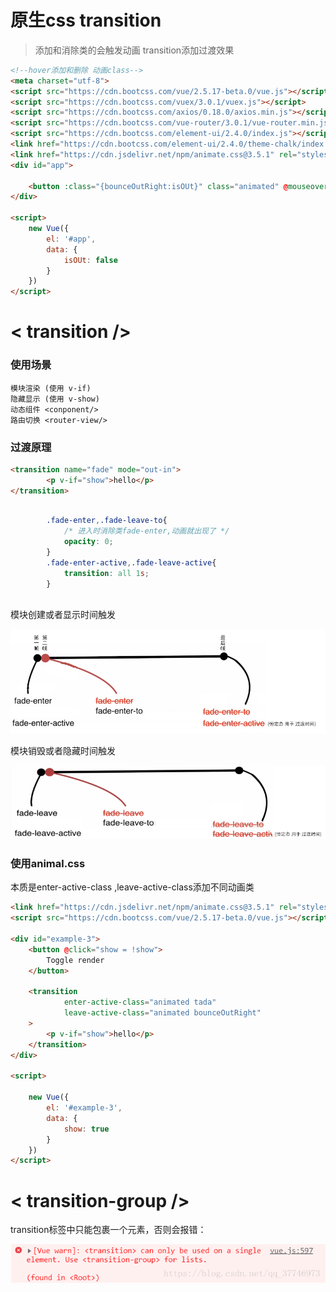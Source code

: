 # 原生css transition

> 添加和消除类的会触发动画 
> transition添加过渡效果

```html
<!--hover添加和删除 动画class-->
<meta charset="utf-8">
<script src="https://cdn.bootcss.com/vue/2.5.17-beta.0/vue.js"></script>
<script src="https://cdn.bootcss.com/vuex/3.0.1/vuex.js"></script>
<script src="https://cdn.bootcss.com/axios/0.18.0/axios.min.js"></script>
<script src="https://cdn.bootcss.com/vue-router/3.0.1/vue-router.min.js"></script>
<script src="https://cdn.bootcss.com/element-ui/2.4.0/index.js"></script>
<link href="https://cdn.bootcss.com/element-ui/2.4.0/theme-chalk/index.css" rel="stylesheet">
<link href="https://cdn.jsdelivr.net/npm/animate.css@3.5.1" rel="stylesheet" type="text/css">
<div id="app">

    <button :class="{bounceOutRight:isOUt}" class="animated" @mouseover="isOUt=!isOUt">btn</button>
</div>

<script>
    new Vue({
        el: '#app',
        data: {
            isOUt: false
        }
    })
</script>

```

# < transition />

### 使用场景

```
模块渲染 (使用 v-if)
隐藏显示 (使用 v-show)
动态组件 <conponent/>
路由切换 <router-view/>
```

### 过渡原理

```html
<transition name="fade" mode="out-in">
        <p v-if="show">hello</p>
</transition>
```
```css

        .fade-enter,.fade-leave-to{
            /* 进入时消除类fade-enter,动画就出现了 */
            opacity: 0;
        }
        .fade-enter-active,.fade-leave-active{
            transition: all 1s;
        }
   
```
模块创建或者显示时间触发

![](2.png)

模块销毁或者隐藏时间触发

![](3.png)





### 使用animal.css

本质是enter-active-class ,leave-active-class添加不同动画类

```html
<link href="https://cdn.jsdelivr.net/npm/animate.css@3.5.1" rel="stylesheet" type="text/css">
<script src="https://cdn.bootcss.com/vue/2.5.17-beta.0/vue.js"></script>

<div id="example-3">
    <button @click="show = !show">
        Toggle render
    </button>

    <transition
            enter-active-class="animated tada"
            leave-active-class="animated bounceOutRight"
    >
        <p v-if="show">hello</p>
    </transition>
</div>

<script>

    new Vue({
        el: '#example-3',
        data: {
            show: true
        }
    })
</script>
```

# < transition-group />

 transition标签中只能包裹一个元素，否则会报错：

 ![](1.png)

